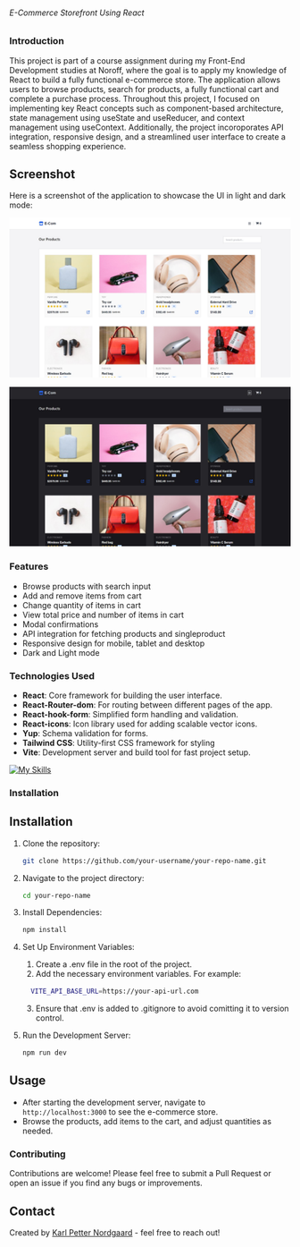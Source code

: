 ###### E-Commerce Storefront Using React

### Introduction
This project is part of a course assignment during my Front-End Development studies at Noroff, where the goal is to apply my knowledge of React to build a fully functional e-commerce store. The application allows users to browse products, search for products, a fully functional cart and complete a purchase process. Throughout this project, I focused on implementing key React concepts such as component-based architecture, state management using useState and useReducer, and context management using useContext. Additionally, the project incoroporates API integration, responsive design, and a streamlined user interface to create a seamless shopping experience.

## Screenshot

Here is a screenshot of the application to showcase the UI in light and dark mode:

![Screenshot of the application](./src/assets/Screenshot.jpg)

![Screenshot of the application](./src/assets/Screenshot2.jpg)

### Features
- Browse products with search input
- Add and remove items from cart
- Change quantity of items in cart
- View total price and number of items in cart
- Modal confirmations
- API integration for fetching products and singleproduct
- Responsive design for mobile, tablet and desktop
- Dark and Light mode

### Technologies Used
- **React**: Core framework for building the user interface.
- **React-Router-dom**: For routing between different pages of the app.
- **React-hook-form**: Simplified form handling and validation.
- **React-icons**: Icon library used for adding scalable vector icons.
- **Yup**: Schema validation for forms.
- **Tailwind CSS**: Utility-first CSS framework for styling
- **Vite**: Development server and build tool for fast project setup.

[![My Skills](https://skillicons.dev/icons?i=react,tailwindcss,vite)](https://skillicons.dev)

### Installation
## Installation
1. Clone the repository:
   ```bash
   git clone https://github.com/your-username/your-repo-name.git

2. Navigate to the project directory:
   ```bash
   cd your-repo-name

3. Install Dependencies:
   ```bash
   npm install

4. Set Up Environment Variables:
    1. Create a .env file in the root of the project.
    2. Add the necessary environment variables. For example:
     ```bash
       VITE_API_BASE_URL=https://your-api-url.com
     ```
     3. Ensure that .env is added to .gitignore to avoid comitting it to version control.

6. Run the Development Server:
   ```bash
   npm run dev

## Usage
- After starting the development server, navigate to `http://localhost:3000` to see the e-commerce store.
- Browse the products, add items to the cart, and adjust quantities as needed.

### Contributing
Contributions are welcome! Please feel free to submit a Pull Request or open an issue if you find any bugs or improvements.

## Contact
Created by [Karl Petter Nordgaard](https://github.com/karlpnord) - feel free to reach out!
